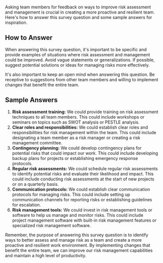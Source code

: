 

Asking team members for feedback on ways to improve risk assessment and management is crucial in creating a more proactive and resilient team. Here's how to answer this survey question and some sample answers for inspiration.

How to Answer
-------------

When answering this survey question, it's important to be specific and provide examples of situations where risk assessment and management could be improved. Avoid vague statements or generalizations. If possible, suggest potential solutions or ideas for managing risks more effectively.

It's also important to keep an open mind when answering this question. Be receptive to suggestions from other team members and willing to implement changes that benefit the entire team.

Sample Answers
--------------

1. **Risk assessment training:** We could provide training on risk assessment techniques to all team members. This could include workshops or seminars on topics such as SWOT analysis or PESTLE analysis.
2. **Clear roles and responsibilities:** We could establish clear roles and responsibilities for risk management within the team. This could include designating a team member as a risk manager or creating a risk management committee.
3. **Contingency planning:** We could develop contingency plans for potential risks that could impact our work. This could include developing backup plans for projects or establishing emergency response protocols.
4. **Regular risk assessments:** We could schedule regular risk assessments to identify potential risks and evaluate their likelihood and impact. This could include conducting risk assessments at the start of new projects or on a quarterly basis.
5. **Communication protocols:** We could establish clear communication protocols for managing risks. This could include setting up communication channels for reporting risks or establishing guidelines for escalation.
6. **Risk management tools:** We could invest in risk management tools or software to help us manage and monitor risks. This could include project management software with built-in risk management features or specialized risk management software.

Remember, the purpose of answering this survey question is to identify ways to better assess and manage risk as a team and create a more proactive and resilient work environment. By implementing changes that benefit the entire team, we can improve our risk management capabilities and maintain a high level of productivity.
